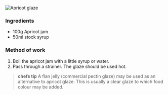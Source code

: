 ![Apricot glaze](resource:assets/images/spongeBiscuitsCakes/apricot_glaze.png)

### **Ingredients**
- 100g Apricot jam
- 50ml stock syrup

### **Method of work**
1. Boil the apricot jam with a little syrup or water.
2. Pass through a strainer. The glaze should be used hot.

> **chefs tip**
> A flan jelly (commercial pectin glaze) may be used as an alternative to apricot glaze. 
>This is usually a clear glaze to which food colour may be added.